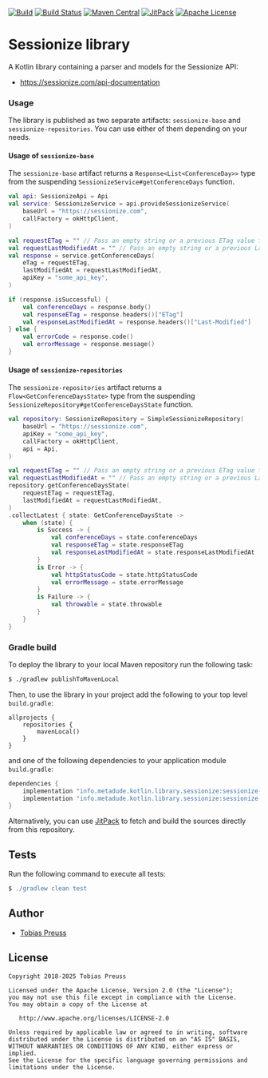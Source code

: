 [![Build](https://github.com/johnjohndoe/sessionize/actions/workflows/build.yaml/badge.svg)](https://github.com/johnjohndoe/sessionize/actions/workflows/build.yaml) [![Build Status](https://app.travis-ci.com/johnjohndoe/sessionize.svg?token=UPoEhXykQ9pcGiExgqsH&branch=master)](https://app.travis-ci.com/johnjohndoe/sessionize) [![Maven Central](https://maven-badges.herokuapp.com/maven-central/info.metadude.kotlin.library.sessionize/sessionize-base/badge.svg)]([https://maven-badges.herokuapp.com/maven-central/info.metadude.kotlin.library.engelsystem/engelsystem-base](https://maven-badges.herokuapp.com/maven-central/info.metadude.kotlin.library.sessionize/sessionize-base)) [![JitPack](https://jitpack.io/v/johnjohndoe/sessionize.svg)][jitpack-sessionize] [![Apache License](http://img.shields.io/badge/license-Apache%20License%202.0-lightgrey.svg)](http://choosealicense.com/licenses/apache-2.0/)

# Sessionize library

A Kotlin library containing a parser and models for the Sessionize API:

* https://sessionize.com/api-documentation

### Usage

The library is published as two separate artifacts: `sessionize-base` and `sessionize-repositories`.
You can use either of them depending on your needs.

#### Usage of `sessionize-base`

The `sessionize-base` artifact returns a `Response<List<ConferenceDay>>` type
from the suspending `SessionizeService#getConferenceDays` function.

```kotlin
val api: SessionizeApi = Api
val service: SessionizeService = api.provideSessionizeService(
    baseUrl = "https://sessionize.com",
    callFactory = okHttpClient,
)

val requestETag = "" // Pass an empty string or a previous ETag value for caching
val requestLastModifiedAt = "" // Pass an empty string or a previous Last-Modified value for caching
val response = service.getConferenceDays(
    eTag = requestETag,
    lastModifiedAt = requestLastModifiedAt,
    apiKey = "some_api_key",
)

if (response.isSuccessful) {
    val conferenceDays = response.body()
    val responseETag = response.headers()["ETag"]
    val responseLastModifiedAt = response.headers()["Last-Modified"]
} else {
    val errorCode = response.code()
    val errorMessage = response.message()
}
```

#### Usage of `sessionize-repositories`

The `sessionize-repositories` artifact returns a `Flow<GetConferenceDaysState>` type
from the suspending `SessionizeRepository#getConferenceDaysState` function.

```kotlin
val repository: SessionizeRepository = SimpleSessionizeRepository(
    baseUrl = "https://sessionize.com",
    apiKey = "some_api_key",
    callFactory = okHttpClient,
    api = Api,
)

val requestETag = "" // Pass an empty string or a previous ETag value for caching
val requestLastModifiedAt = "" // Pass an empty string or a previous Last-Modified value for caching
repository.getConferenceDaysState(
    requestETag = requestETag,
    lastModifiedAt = requestLastModifiedAt,
)
.collectLatest { state: GetConferenceDaysState ->
    when (state) {
        is Success -> {
            val conferenceDays = state.conferenceDays
            val responseETag = state.responseETag
            val responseLastModifiedAt = state.responseLastModifiedAt
        }
        is Error -> {
            val httpStatusCode = state.httpStatusCode
            val errorMessage = state.errorMessage
        }
        is Failure -> {
            val throwable = state.throwable
        }
    }
}
```


### Gradle build

To deploy the library to your local Maven repository run the following task:

```bash
$ ./gradlew publishToMavenLocal
```

Then, to use the library in your project add the following to
your top level `build.gradle`:

```
allprojects {
    repositories {
        mavenLocal()
    }
}
```

and one of the following dependencies to your application module `build.gradle`:


```groovy
dependencies {
    implementation "info.metadude.kotlin.library.sessionize:sessionize-base:$version"
    implementation "info.metadude.kotlin.library.sessionize:sessionize-repositories:$version"
}
```

Alternatively, you can use [JitPack][jitpack-sessionize] to fetch and
build the sources directly from this repository.


## Tests

Run the following command to execute all tests:

```groovy
$ ./gradlew clean test
```

## Author

* [Tobias Preuss][tobias-preuss]

## License

    Copyright 2018-2025 Tobias Preuss

    Licensed under the Apache License, Version 2.0 (the "License");
    you may not use this file except in compliance with the License.
    You may obtain a copy of the License at

       http://www.apache.org/licenses/LICENSE-2.0

    Unless required by applicable law or agreed to in writing, software
    distributed under the License is distributed on an "AS IS" BASIS,
    WITHOUT WARRANTIES OR CONDITIONS OF ANY KIND, either express or implied.
    See the License for the specific language governing permissions and
    limitations under the License.


[jitpack-sessionize]: https://jitpack.io/#johnjohndoe/sessionize
[tobias-preuss]: https://github.com/johnjohndoe
